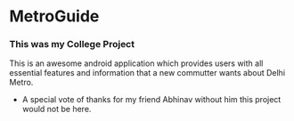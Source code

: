 # MetroGuide

### This was my College Project

This is an awesome android application which provides users with all essential features and information that a new commutter wants about Delhi Metro.

* A special vote of thanks for my friend Abhinav without him this project would not be here. 
